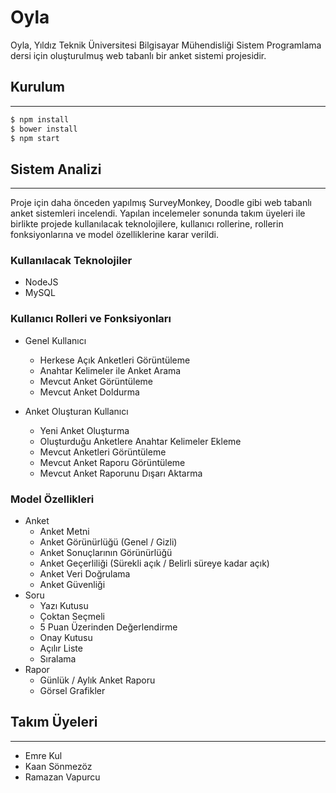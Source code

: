 # Oyla
Oyla, Yıldız Teknik Üniversitesi Bilgisayar Mühendisliği Sistem Programlama dersi için oluşturulmuş web tabanlı bir anket sistemi projesidir.
## Kurulum
---
```sh
$ npm install
$ bower install
$ npm start
```
## Sistem Analizi
---
Proje için daha önceden yapılmış SurveyMonkey, Doodle gibi web tabanlı anket sistemleri incelendi. Yapılan incelemeler sonunda takım üyeleri ile birlikte projede kullanılacak teknolojilere, kullanıcı rollerine, rollerin fonksiyonlarına ve model özelliklerine karar verildi.

### Kullanılacak Teknolojiler
* NodeJS
* MySQL

### Kullanıcı Rolleri ve Fonksiyonları
* Genel Kullanıcı
    * Herkese Açık Anketleri Görüntüleme
    * Anahtar Kelimeler ile Anket Arama
    * Mevcut Anket Görüntüleme
    * Mevcut Anket Doldurma

* Anket Oluşturan Kullanıcı
    * Yeni Anket Oluşturma
    * Oluşturduğu Anketlere Anahtar Kelimeler Ekleme
    * Mevcut Anketleri Görüntüleme
    * Mevcut Anket Raporu Görüntüleme
    * Mevcut Anket Raporunu Dışarı Aktarma

### Model Özellikleri
* Anket
    * Anket Metni
    * Anket Görünürlüğü (Genel / Gizli)
    * Anket Sonuçlarının Görünürlüğü
    * Anket Geçerliliği (Sürekli açık / Belirli süreye kadar açık)
    * Anket Veri Doğrulama
    * Anket Güvenliği
* Soru
    * Yazı Kutusu
    * Çoktan Seçmeli
    * 5 Puan Üzerinden Değerlendirme
    * Onay Kutusu
    * Açılır Liste
    * Sıralama
* Rapor
    * Günlük / Aylık Anket Raporu
    * Görsel Grafikler

## Takım Üyeleri
---
* Emre Kul
* Kaan Sönmezöz
* Ramazan Vapurcu
